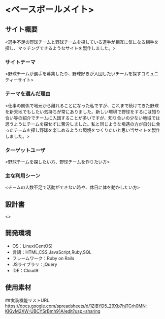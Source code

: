 # <ベースボールメイト>

## サイト概要
<選手不足の野球チームと野球チームを探している選手が相互に気になる相手を探し、マッチングできるようなサイトを製作しました。>

### サイトテーマ
<野球チームが選手を募集したり、野球好きが入団したいチームを探すコミュニティーサイト>

### テーマを選んだ理由
<仕事の関係で地元から離れることになった私ですが、これまで続けてきた野球を新天地でもしたい気持ちが常にありました。新しい環境で野球をするには知り合い等の紹介でチームに入団することが多いですが、知り合いの少ない地域では思うようにチームを探せずに苦労しました。私と同じような境遇の方が自分に合ったチームを探し野球を楽しめるような環境をつくりたいと思い当サイトを製作しました。>

### ターゲットユーザ
<野球チームを探したい方、野球チームを作りたい方>

### 主な利用シーン
<チームの人数不足で活動ができない時や、休日に体を動かしたい方>

## 設計書
<>

## 開発環境
- OS：Linux(CentOS)
- 言語：HTML,CSS,JavaScript,Ruby,SQL
- フレームワーク：Ruby on Rails
- JSライブラリ：jQuery
- IDE：Cloud9

## 使用素材

##実装機能リストURL
<https://docs.google.com/spreadsheets/d/1ZIBYD5_29Xb7hjTCrh0MN-KIGyM2XW-UBCYSrBmh91A/edit?usp=sharing>